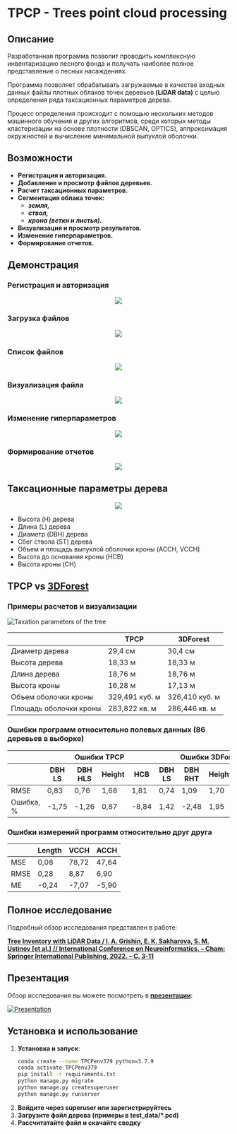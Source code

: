 # TPCP - Trees point cloud processing

## Описание
Разработанная программа позволит проводить комплексную инвентаризацию лесного фонда и получать наиболее полное 
представление о лесных насаждениях. 

Программа позволяет обрабатывать загружаемые в качестве входных данных файлы 
плотных облаков точек деревьев **(LiDAR data)** с целью определения ряда таксационных параметров дерева. 

Процесс определения происходит с помощью нескольких методов машинного обучения и других алгоритмов, среди которых методы кластеризации на основе 
плотности (DBSCAN, OPTICS), аппроксимация окружностей и вычисление минимальной выпуклой оболочки.

## Возможности
- **Регистрация и авторизация.**
- **Добавление и просмотр файлов деревьев.**
- **Расчет таксационных параметров.**
- **Сегментация облака точек:**
  - **_земля,_**
  - **_ствол,_**
  - **_крона (ветки и листья)._**
- **Визуализация и просмотр результатов.**
- **Изменение гиперпараметров.**
- **Формирование отчетов.**


## Демонстрация
### Регистрация и авторизация
<p align="center">
  <img src="about\reg.png">
</p>

### Загрузка файлов
<p align="center">
  <img src="about\upload.png">
</p>

### Список файлов
<p align="center">
  <img src="about\list.png">
</p>

### Визуализация файла
<p align="center">
  <img src="about\rotate.gif">
</p>

### Изменение гиперпараметров
<p align="center">
  <img src="about\hyperparam.png">
</p>

### Формирование отчетов
<p align="center">
  <img src="about\report.png">
</p>

## Таксационные параметры дерева

<p align="center">
  <img src="about\taxparam.png">
</p>

- Высота (H) дерева 
- Длина (L) дерева 
- Диаметр (DBH) дерева 
- Сбег ствола (ST) дерева 
- Объем и площадь выпуклой оболочки кроны (ACCH, VCCH) 
- Высота до основания кроны (HCB) 
- Высота кроны (CH)

##  TPCP vs  [3DForest](https://www.3dforest.eu/)

### Примеры расчетов и визуализации

![Taxation parameters of the tree](about\comparing.png)

|                  | TPCP | 3DForest     |
|------------------|------|--------------|
| Диаметр дерева   | 29,4 см | 30,4 см      |
| Высота дерева    | 18,33 м | 18,33 м      |
| Длина дерева     | 18,76 м | 18,76 м      |
| Высота кроны     | 16,28 м | 17,13 м      |
| Объем оболочки кроны | 329,491 куб. м | 326,410 куб. м |
| Площадь оболочки кроны | 283,822 кв. м | 286,446 кв. м |


### Ошибки программ относительно полевых данных (86 деревьев в выборке)
<table>
  <thead>
    <tr>
      <th></th>
      <th colspan="4">Ошибки TPCP</th>
      <th colspan="4">Ошибки 3DForest</th>
    </tr>
    <tr>
      <th></th>
      <th>DBH LS</th>
      <th>DBH HLS</th>
      <th>Height</th>
      <th>HCB</th>
      <th>DBH LS</th>
      <th>DBH RHT</th>
      <th>Height</th>
      <th>HCB</th>
    </tr>
  </thead>
  <tbody>
    <tr>
      <td>RMSE</td>
      <td>0,83</td>
      <td>0,76</td>
      <td>1,68</td>
      <td>1,81</td>
      <td>0,74</td>
      <td>1,09</td>
      <td>1,70</td>
      <td>2,06</td>
    </tr>
    <tr>
      <td>Ошибка, %</td>
      <td>-1,75</td>
      <td>-1,26</td>
      <td>0,87</td>
      <td>-8,84</td>
      <td>1,42</td>
      <td>-2,48</td>
      <td>1,95</td>
      <td>-11,44</td>
    </tr>
  </tbody>
</table>

### Ошибки измерений программ относительно друг друга

|    | Length | VCCH | ACCH  |
|----|--------|---------------|-------|
| MSE | 0,08   | 78,72         | 47,64 |
| RMSE | 0,28   | 8,87          | 6,90  |
| ME | -0,24  | -7,07         | -5,90 |

## Полное исследование
Подробный обзор исследования представлен в работе:

**[Tree Inventory with LiDAR Data / I. A. Grishin, E. K. Sakharova, S. M. Ustinov [et al.] // International Conference on Neuroinformatics. – Cham: Springer International Publishing, 2022. – С. 3-11](https://link.springer.com/chapter/10.1007/978-3-031-19032-2_1)**


## Презентация
Обзор исследования вы можете посмотреть в **[презентации](about/Presentation.pdf)**:

[![Presentation](about/pres.png)](about/Presentation.pdf)

## Установка и использование

1. **Установка и запуск**:
    ```bash
    conda create --name TPCPenv379 python=3.7.9
    conda activate TPCPenv379
    pip install -r requirements.txt 
    python manage.py migrate
    python manage.py createsuperuser
    python manage.py runserver
    ```
2. **Войдите через superuser или зарегистрируйтесь**
3. **Загрузите файл дерева (примеры в test_data/*.pcd)**
4. **Рассчитатайте файл и скачайте сводку**
